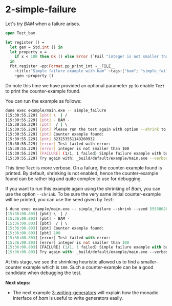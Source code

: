 # 2-simple-failure

Let's try *BAM* when a failure arises.

```ocaml
open Tezt_bam

let register () =
  let gen = Std.int () in
  let property x =
    if x < 100 then Ok () else Error (`Fail "integer is not smaller than 100")
  in
  Pbt.register ~pp:Format.pp_print_int ~__FILE__
    ~title:"Simple failure example with bam" ~tags:["bam"; "simple_failure"]
    ~gen ~property ()
```

Do note this time we have provided an optional parameter `pp` to enable `Tezt` to print the counter-example found.

You can run the example as follows:

```bash
dune exec example/main.exe -- simple_failure
[15:30:55.229] [pbt] \  | /
[15:30:55.229] [pbt] - BAM -
[15:30:55.229] [pbt]  / | \ 
[15:30:55.229] [pbt] Please run the test again with option --shrink to get a smaller counter-example
[15:30:55.229] [pbt] Counter example found:
[15:30:55.229] [pbt] 323253551143260932
[15:30:55.229] [error] Test failed with error:
[15:30:55.229] [error] integer is not smaller than 100
[15:30:55.229] [FAILURE] (1/1, 1 failed) Simple failure example with bam
[15:30:55.229] Try again with: _build/default/example/main.exe --verbose --file example/2-simple-failure/simple_failure.ml --title 'Simple failure example with bam' --seed 555586205
```

This time `Tezt` is more verbose. On a failure, the counter-example found is
printed. By default, shrinking is not enabled, hence the counter-example found
can be rather big and quite complex to use for debugging.

If you want to run this example again using the shrinking of *Bam*, you can use the option `--shrink`. To be sure the very same initial counter-example will be printed, you can use the seed given by Tezt:

```ocaml
$ dune exec example/main.exe -- simple_failure --shrink --seed 555586205
[15:36:00.803] [pbt] \  | /         
[15:36:00.803] [pbt] - BAM -
[15:36:00.803] [pbt]  / | \ 
[15:36:00.803] [pbt] Counter example found:
[15:36:00.803] [pbt] 100
[15:36:00.803] [error] Test failed with error:
[15:36:00.803] [error] integer is not smaller than 100
[15:36:00.803] [FAILURE] (1/1, 1 failed) Simple failure example with bam
[15:36:00.803] Try again with: _build/default/example/main.exe --verbose --file example/2-simple-failure/simple_failure.ml --title 'Simple failure example with bam' --seed 555586205
```

At this stage, we see the shrinking heuristic allowed us to find a
smaller-counter example which is `100`. Such a counter-example can be
a good candidate when debugging the test.


**Next steps:**
- The next example
  [3-writing-generators](https://github.com/francoisthire/bam/tree/master/example/3-writing-generators)
  will explain how the monadic interface of *bam* is useful to write generators easily.
